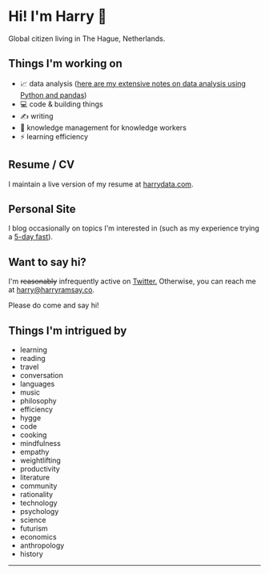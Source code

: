 # Hi! I'm Harry 👋

Global citizen living in The Hague, Netherlands.

## Things I'm working on

- 📈 data analysis ([here are my extensive notes on data analysis using Python and pandas](https://github.com/harryramsay/data-analysis-cheatsheets/blob/main/data-analysis-with-python.md))
- 💻 code & building things
- ✍️ writing
- 🧠 knowledge management for knowledge workers
- ⚡️ learning efficiency

## Resume / CV

I maintain a live version of my resume at <a href="https://harrydata.com/" target="_blank">harrydata.com</a>.


## Personal Site

I blog occasionally on topics I'm interested in (such as my experience trying a [5-day fast](https://www.harryramsay.co/5-day-fast)).

## Want to say hi?

I'm ~~reasonably~~ infrequently active on <a href="https://twitter.com/harry_ramsay">Twitter.</a>
Otherwise, you can reach me at harry@harryramsay.co.

Please do come and say hi!

## Things I'm intrigued by

- learning
- reading
- travel
- conversation
- languages
- music
- philosophy
- efficiency
- hygge
- code
- cooking
- mindfulness
- empathy
- weightlifting
- productivity
- literature
- community
- rationality
- technology
- psychology
- science
- futurism
- economics
- anthropology
- history

---


<!---
harryramsay/harryramsay is a ✨ special ✨ repository because its `README.md` (this file) appears on your GitHub profile.
You can click the Preview link to take a look at your changes.
--->
